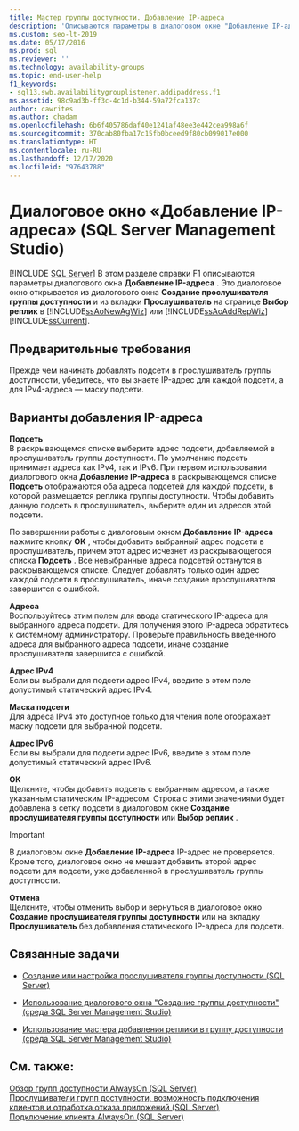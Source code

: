```yaml
---
title: Мастер группы доступности. Добавление IP-адреса
description: 'Описываются параметры в диалоговом окне "Добавление IP-адреса", доступном на странице "Выбор реплик" мастера создания групп доступности в SQL Server Management Studio. '
ms.custom: seo-lt-2019
ms.date: 05/17/2016
ms.prod: sql
ms.reviewer: ''
ms.technology: availability-groups
ms.topic: end-user-help
f1_keywords:
- sql13.swb.availabilitygrouplistener.addipaddress.f1
ms.assetid: 98c9ad3b-ff3c-4c1d-b344-59a72fca137c
author: cawrites
ms.author: chadam
ms.openlocfilehash: 6b6f405786daf40e1241af48ee3e442cea998a6f
ms.sourcegitcommit: 370cab80fba17c15fb0bceed9f80cb099017e000
ms.translationtype: HT
ms.contentlocale: ru-RU
ms.lasthandoff: 12/17/2020
ms.locfileid: "97643788"
---
```

# <a name="add-ip-address-dialog-box-sql-server-management-studio"></a>Диалоговое окно «Добавление IP-адреса» (SQL Server Management Studio)
[!INCLUDE [SQL Server](../../../includes/applies-to-version/sqlserver.md)]
  В этом разделе справки F1 описываются параметры диалогового окна **Добавление IP-адреса** . Это диалоговое окно открывается из диалогового окна **Создание прослушивателя группы доступности** и из вкладки **Прослушиватель** на странице **Выбор реплик** в [!INCLUDE[ssAoNewAgWiz](../../../includes/ssaonewagwiz-md.md)] или [!INCLUDE[ssAoAddRepWiz](../../../includes/ssaoaddrepwiz-md.md)][!INCLUDE[ssCurrent](../../../includes/sscurrent-md.md)].  
  
## <a name="prerequisites"></a>Предварительные требования  
 Прежде чем начинать добавлять подсети в прослушиватель группы доступности, убедитесь, что вы знаете IP-адрес для каждой подсети, а для IPv4-адреса — маску подсети.  
  
##  <a name="add-ip-address-options"></a><a name="PageOptions"></a> Варианты добавления IP-адреса  
 **Подсеть**  
 В раскрывающемся списке выберите адрес подсети, добавляемой в прослушиватель группы доступности. По умолчанию подсеть принимает адреса как IPv4, так и IPv6. При первом использовании диалогового окна **Добавление IP-адреса** в раскрывающемся списке **Подсеть** отображаются оба адреса подсетей для каждой подсети, в которой размещается реплика группы доступности. Чтобы добавить данную подсеть в прослушиватель, выберите один из адресов этой подсети.  
  
 По завершении работы с диалоговым окном **Добавление IP-адреса** нажмите кнопку **OK** , чтобы добавить выбранный адрес подсети в прослушиватель, причем этот адрес исчезнет из раскрывающегося списка **Подсеть** . Все невыбранные адреса подсетей останутся в раскрывающемся списке. Следует добавлять только один адрес каждой подсети в прослушиватель, иначе создание прослушивателя завершится с ошибкой.  
  
 **Адреса**  
 Воспользуйтесь этим полем для ввода статического IP-адреса для выбранного адреса подсети. Для получения этого IP-адреса обратитесь к системному администратору. Проверьте правильность введенного адреса для выбранного адреса подсети, иначе создание прослушивателя завершится с ошибкой.  
  
 **Адрес IPv4**  
 Если вы выбрали для подсети адрес IPv4, введите в этом поле допустимый статический адрес IPv4.  
  
 **Маска подсети**  
 Для адреса IPv4 это доступное только для чтения поле отображает маску подсети для выбранной подсети.  
  
 **Адрес IPv6**  
 Если вы выбрали для подсети адрес IPv6, введите в этом поле допустимый статический адрес IPv6.  
  
 **OK**  
 Щелкните, чтобы добавить подсеть с выбранным адресом, а также указанным статическим IP-адресом. Строка с этими значениями будет добавлена в сетку подсети в диалоговом окне **Создание прослушивателя группы доступности** или **Выбор реплик** .  
  
> [!IMPORTANT]  
>  В диалоговом окне **Добавление IP-адреса** IP-адрес не проверяется. Кроме того, диалоговое окно не мешает добавить второй адрес подсети для подсети, уже добавленной в прослушиватель группы доступности.  
  
 **Отмена**  
 Щелкните, чтобы отменить выбор и вернуться в диалоговое окно **Создание прослушивателя группы доступности** или на вкладку **Прослушиватель** без добавления статического IP-адреса для подсети.  
  
##  <a name="related-tasks"></a><a name="RelatedTasks"></a> Связанные задачи  
  
-   [Создание или настройка прослушивателя группы доступности (SQL Server)](../../../database-engine/availability-groups/windows/create-or-configure-an-availability-group-listener-sql-server.md)  
  
-   [Использование диалогового окна "Создание группы доступности" (среда SQL Server Management Studio)](../../../database-engine/availability-groups/windows/use-the-new-availability-group-dialog-box-sql-server-management-studio.md)  
  
-   [Использование мастера добавления реплики в группу доступности (среда SQL Server Management Studio)](../../../database-engine/availability-groups/windows/use-the-add-replica-to-availability-group-wizard-sql-server-management-studio.md)  
  
## <a name="see-also"></a>См. также:  
 [Обзор групп доступности AlwaysOn (SQL Server)](../../../database-engine/availability-groups/windows/overview-of-always-on-availability-groups-sql-server.md)   
 [Прослушиватели групп доступности, возможность подключения клиентов и отработка отказа приложений (SQL Server)](../../../database-engine/availability-groups/windows/listeners-client-connectivity-application-failover.md)   
 [Подключение клиента AlwaysOn (SQL Server)](../../../database-engine/availability-groups/windows/always-on-client-connectivity-sql-server.md)  
  
  
